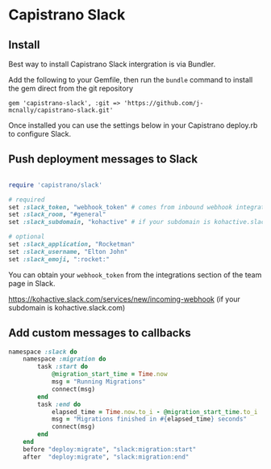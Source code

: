 # Capistrano Slack

## Install

Best way to install Capistrano Slack intergration is via Bundler.  

Add the following to your Gemfile, then run the `bundle` command to install the gem direct from the git repository

```
gem 'capistrano-slack', :git => 'https://github.com/j-mcnally/capistrano-slack.git'
```

Once installed you can use the settings below in your Capistrano deploy.rb to configure Slack.

## Push deployment messages to Slack

```ruby

require 'capistrano/slack'

# required
set :slack_token, "webhook_token" # comes from inbound webhook integration
set :slack_room, "#general"
set :slack_subdomain, "kohactive" # if your subdomain is kohactive.slack.com

# optional
set :slack_application, "Rocketman"
set :slack_username, "Elton John"
set :slack_emoji, ":rocket:"
```

You can obtain your `webhook_token` from the integrations section of the team page in Slack.  

https://kohactive.slack.com/services/new/incoming-webhook (if your subdomain is kohactive.slack.com)

## Add custom messages to callbacks 
```ruby
namespace :slack do
    namespace :migration do 
        task :start do 
            @migration_start_time = Time.now
            msg = "Running Migrations"
            connect(msg)
        end
        task :end do 
            elapsed_time = Time.now.to_i - @migration_start_time.to_i   if @migration_start_time
            msg = "Migrations finished in #{elapsed_time} seconds"
            connect(msg)
        end
    end
    before "deploy:migrate", "slack:migration:start"
    after  "deploy:migrate", "slack:migration:end"
```

